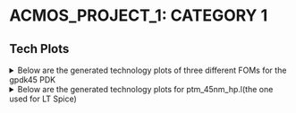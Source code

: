 # ACMOS_PROJECT_1: CATEGORY 1

## Tech Plots
<details>
  <summary>Below are the generated technology plots of three different FOMs for the gpdk45 PDK</summary>


## NMOS:

Vd=0.4
w=1u

### nid_w vs ngm_id
![Screenshot 2024-11-27 141139](https://github.com/user-attachments/assets/3c624062-5ed6-4317-8727-c031cecd74fe)

### ngm_ro vs ngm_id
![Screenshot 2024-11-27 140946](https://github.com/user-attachments/assets/415fe7c4-25be-4b11-add5-ed4fc0da1586)

### nft vs ngm_id
![Screenshot 2024-11-27 141532](https://github.com/user-attachments/assets/5945eb2e-1325-4464-bece-292c7356b72b)

## P_MOS

Vd=0.4
w=1u

### pid_w vs pgm_id
![Uploading Screenshot 2024-11-27 142156.png…]()

### pgm_ro vs pgm_id
![Screenshot 2024-11-27 142015](https://github.com/user-attachments/assets/21a8f188-6e6a-4e8e-a3f2-2e6d15d7f02d)

### pft vs pgm_id
![Screenshot 2024-11-27 141910](https://github.com/user-attachments/assets/57829766-d2c0-4a0d-bc87-76145995212e)

</details>

<details>
  <summary>Below are the generated technology plots for ptm_45nm_hp.l(the one used for LT Spice)</summary>

## NMOS:

Vd=0.4
w=5000u

### nid_w vs ngm_id
![image](https://github.com/user-attachments/assets/415faf98-a11c-40d4-8efd-793c2790ca23)

### ngm_ro vs ngm_id
![image](https://github.com/user-attachments/assets/df9dceaa-187c-49ff-8cc7-526e7e687040)

### nft vs ngm_id
![image](https://github.com/user-attachments/assets/91d97cce-6132-4fe5-87e9-40a0bc5548bd)

## P_MOS

Vd=0.4
w=5000u

### pid_w vs pgm_id
![image](https://github.com/user-attachments/assets/69cc04bc-5c68-4d88-ae2e-9610e7b9f908)

### pgm_ro vs pgm_id
![image](https://github.com/user-attachments/assets/a330b256-94dc-457e-9ea4-e8dd0dcca603)

### pft vs pgm_id
![image](https://github.com/user-attachments/assets/e10e63f0-83b0-4f41-91b3-c56105bf7833)





  
</details>
